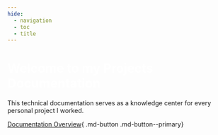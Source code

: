 ```yaml
---
hide:
  - navigation
  - toc
  - title
---
```

<style>
  body{
    background-image: url(img/background.jpg);
    background-repeat: no-repeat;
    background-size: cover;
    background-attachment: fixed;
  }

  h1 {
    color: rgb(150, 134, 185, 0.8);
  }
</style>
<div class="container" markdown>
<div class="description" markdown>

<h1 class="title" style="color:white;"><b>Welcome to my Projects Documentation</b></h1>

  This technical documentation serves as a knowledge center for every personal project I worked.

<div class="cards button-align" markdown>

  [Documentation Overview](./documentation_overview.md){ .md-button .md-button--primary}

</div>
</div>

<!-- <div class="image-align" markdown>
<!-- 
  ![Homepage doodle](img/doodle.gif) -->
  <!-- <img src="img/doodle.gif" width="660" height="568"> -->

<!-- </div> -->
</div>
